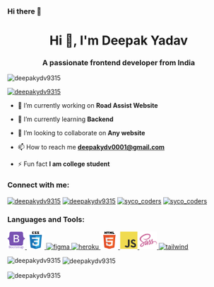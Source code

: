 ### Hi there 👋

<h1 align="center">Hi 👋, I'm Deepak Yadav</h1>
<h3 align="center">A passionate frontend developer from India</h3>

<p align="left"> <img src="https://komarev.com/ghpvc/?username=deepakydv9315&label=Profile%20views&color=0e75b6&style=flat" alt="deepakydv9315" /> </p>

<p align="left"> <a href="https://github.com/ryo-ma/github-profile-trophy"><img src="https://github-profile-trophy.vercel.app/?username=deepakydv9315" alt="deepakydv9315" /></a> </p>

- 🔭 I’m currently working on **Road Assist Website**

- 🌱 I’m currently learning **Backend**

- 👯 I’m looking to collaborate on **Any website**

- 📫 How to reach me **deepakydv0001@gmail.com**

- ⚡ Fun fact **I am college student**

<h3 align="left">Connect with me:</h3>
<p align="left">
<a href="https://codepen.io/deepakydv9315" target="blank"><img align="center" src="https://raw.githubusercontent.com/rahuldkjain/github-profile-readme-generator/master/src/images/icons/Social/codepen.svg" alt="deepakydv9315" height="30" width="40" /></a>
<a href="https://dev.to/deepakydv9315" target="blank"><img align="center" src="https://raw.githubusercontent.com/rahuldkjain/github-profile-readme-generator/master/src/images/icons/Social/devto.svg" alt="deepakydv9315" height="30" width="40" /></a>
<a href="https://instagram.com/syco_coders" target="blank"><img align="center" src="https://raw.githubusercontent.com/rahuldkjain/github-profile-readme-generator/master/src/images/icons/Social/instagram.svg" alt="syco_coders" height="30" width="40" /></a>
<a href="https://www.youtube.com/c/syco coders" target="blank"><img align="center" src="https://raw.githubusercontent.com/rahuldkjain/github-profile-readme-generator/master/src/images/icons/Social/youtube.svg" alt="syco_coders" height="30" width="40" /></a>
</p>

<h3 align="left">Languages and Tools:</h3>
<p align="left"> <a href="https://getbootstrap.com" target="_blank" rel="noreferrer"> <img src="https://raw.githubusercontent.com/devicons/devicon/master/icons/bootstrap/bootstrap-plain-wordmark.svg" alt="bootstrap" width="40" height="40"/> </a> <a href="https://www.w3schools.com/css/" target="_blank" rel="noreferrer"> <img src="https://raw.githubusercontent.com/devicons/devicon/master/icons/css3/css3-original-wordmark.svg" alt="css3" width="40" height="40"/> </a> <a href="https://www.figma.com/" target="_blank" rel="noreferrer"> <img src="https://www.vectorlogo.zone/logos/figma/figma-icon.svg" alt="figma" width="40" height="40"/> </a> <a href="https://heroku.com" target="_blank" rel="noreferrer"> <img src="https://www.vectorlogo.zone/logos/heroku/heroku-icon.svg" alt="heroku" width="40" height="40"/> </a> <a href="https://www.w3.org/html/" target="_blank" rel="noreferrer"> <img src="https://raw.githubusercontent.com/devicons/devicon/master/icons/html5/html5-original-wordmark.svg" alt="html5" width="40" height="40"/> </a> <a href="https://developer.mozilla.org/en-US/docs/Web/JavaScript" target="_blank" rel="noreferrer"> <img src="https://raw.githubusercontent.com/devicons/devicon/master/icons/javascript/javascript-original.svg" alt="javascript" width="40" height="40"/> </a> <a href="https://sass-lang.com" target="_blank" rel="noreferrer"> <img src="https://raw.githubusercontent.com/devicons/devicon/master/icons/sass/sass-original.svg" alt="sass" width="40" height="40"/> </a> <a href="https://tailwindcss.com/" target="_blank" rel="noreferrer"> <img src="https://www.vectorlogo.zone/logos/tailwindcss/tailwindcss-icon.svg" alt="tailwind" width="40" height="40"/> </a> </p>

<p><img align="left" src="https://github-readme-stats.vercel.app/api/top-langs?username=deepakydv9315&show_icons=true&locale=en&layout=compact&langs_count=5" alt="deepakydv9315" /></p>

<p>&nbsp;<img align="center" src="https://github-readme-stats.vercel.app/api?username=deepakydv9315&show_icons=true&locale=en" alt="deepakydv9315" /></p>

<p><img align="center" src="https://github-readme-streak-stats.herokuapp.com/?user=deepakydv9315&" alt="deepakydv9315" /></p>


